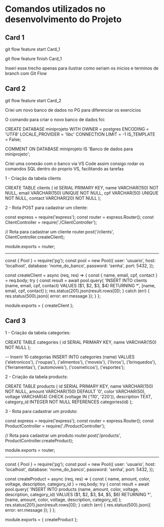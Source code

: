 # Comandos utilizados no desenvolvimento do Projeto

## Card 1

git flow feature start Card_1

git flow feature finish Card_1

Inseri esse trecho apenas para ilustrar como seriam os inicios e terminos de branch com Git Flow

## Card 2

git flow feature start Card_2

Criei um novo banco de dados no PG para diferenciar os exercícios

O comando para criar o novo banco de dados foi:

CREATE DATABASE miniprojeto
    WITH
    OWNER = postgres
    ENCODING = 'UTF8'
    LOCALE_PROVIDER = 'libc'
    CONNECTION LIMIT = -1
    IS_TEMPLATE = False;

COMMENT ON DATABASE miniprojeto
    IS 'Banco de dados para miniprojeto';

Criei uma conexão com o banco via VS Code assim consigo rodar os comandos SQL dentro do proprio VS, facilitando as tarefas

1 - Criação da tabela clients

CREATE TABLE clients (
    id SERIAL PRIMARY KEY,
    name VARCHAR(150) NOT NULL,
    email VARCHAR(150) UNIQUE NOT NULL,
    cpf VARCHAR(50) UNIQUE NOT NULL,
    contact VARCHAR(20) NOT NULL
);

2 - Rota POST para cadastrar um cliente:

const express = require('express');
const router = express.Router();
const ClientController = require('./ClientController');

// Rota para cadastrar um cliente
router.post('/clients', ClientController.createClient);

module.exports = router;

----

const { Pool } = require('pg');
const pool = new Pool({
    user: 'usuario',
    host: 'localhost',
    database: 'nome_do_banco',
    password: 'senha',
    port: 5432,
});

const createClient = async (req, res) => {
    const { name, email, cpf, contact } = req.body;
    try {
        const result = await pool.query(
            'INSERT INTO clients (name, email, cpf, contact) VALUES ($1, $2, $3, $4) RETURNING *',
            [name, email, cpf, contact]
        );
        res.status(201).json(result.rows[0]);
    } catch (err) {
        res.status(500).json({ error: err.message });
    }
};

module.exports = { createClient };

## Card 3

1 - Criação da tabela categories:

CREATE TABLE categories (
    id SERIAL PRIMARY KEY,
    name VARCHAR(150) NOT NULL
);

-- Inserir 10 categorias
INSERT INTO categories (name) VALUES
('eletronicos'),
('roupas'),
('alimentos'),
('moveis'),
('livros'),
('brinquedos'),
('ferramentas'),
('automoveis'),
('cosmeticos'),
('esportes');

2 - Criação da tabela products:

CREATE TABLE products (
    id SERIAL PRIMARY KEY,
    name VARCHAR(150) NOT NULL,
    amount VARCHAR(150) DEFAULT '0',
    color VARCHAR(50),
    voltage VARCHAR(4) CHECK (voltage IN ('110', '220')),
    description TEXT,
    category_id INTEGER NOT NULL REFERENCES categories(id)
);

3 - Rota para cadastrar um produto:

const express = require('express');
const router = express.Router();
const ProductController = require('./ProductController');

// Rota para cadastrar um produto
router.post('/products', ProductController.createProduct);

module.exports = router;

----

const { Pool } = require('pg');
const pool = new Pool({
    user: 'usuario',
    host: 'localhost',
    database: 'nome_do_banco',
    password: 'senha',
    port: 5432,
});

const createProduct = async (req, res) => {
    const { name, amount, color, voltage, description, category_id } = req.body;
    try {
        const result = await pool.query(
            'INSERT INTO products (name, amount, color, voltage, description, category_id) VALUES ($1, $2, $3, $4, $5, $6) RETURNING *',
            [name, amount, color, voltage, description, category_id]
        );
        res.status(201).json(result.rows[0]);
    } catch (err) {
        res.status(500).json({ error: err.message });
    }
};

module.exports = { createProduct };
